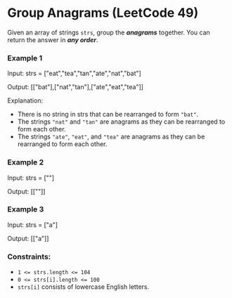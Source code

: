 # Group Anagrams (LeetCode 49)

Given an array of strings ```strs```, group the ***anagrams*** together. You can return the answer in ***any order***.

### Example 1

Input: strs = ["eat","tea","tan","ate","nat","bat"]

Output: [["bat"],["nat","tan"],["ate","eat","tea"]]

Explanation:

- There is no string in strs that can be rearranged to form ```"bat"```.
- The strings ```"nat"``` and ```"tan"``` are anagrams as they can be rearranged to form each other.
- The strings ```"ate"```, ```"eat"```, and ```"tea"``` are anagrams as they can be rearranged to form each other.

### Example 2

Input: strs = [""]

Output: [[""]]

### Example 3

Input: strs = ["a"]

Output: [["a"]]

### Constraints:

- ```1 <= strs.length <= 104```
- ```0 <= strs[i].length <= 100```
- ```strs[i]``` consists of lowercase English letters.